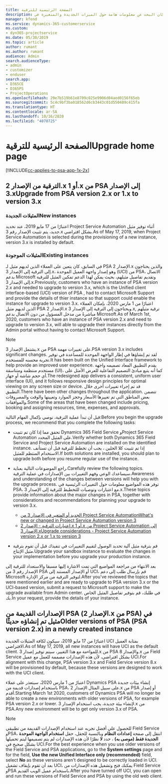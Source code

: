 ```yaml
---
title: الصفحة الرئيسية للترقية
description: يوضح هذا الموضوع مكان البحث عن معلومات هامة حول الميزات الجديدة والمتغيرة في Dynamics 365 Project Service Automation، وعملية الترقية إلى الإصدار الأحدث.
manager: kfend
ms.service: dynamics-365-customerservice
ms.custom:
- dyn365-projectservice
ms.date: 05/30/2019
ms.topic: article
author: rumant
ms.author: rumant
audience: Admin
search.audienceType:
- admin
- customizer
- enduser
search.app:
- D365CE
- D365PS
- ProjectOperations
ms.openlocfilehash: 29e7b519b61e8709c025e9906d04aed0156f65eb
ms.sourcegitcommit: 5c4c9bf3ba018562d6cb3443c01d550489c415fa
ms.translationtype: HT
ms.contentlocale: ar-SA
ms.lasthandoff: 10/16/2020
ms.locfileid: "4070725"
---
```

# <a name="upgrade-home-page"></a><span data-ttu-id="3dfdf-103">الصفحة الرئيسية للترقية</span><span class="sxs-lookup"><span data-stu-id="3dfdf-103">Upgrade home page</span></span>

[!INCLUDE[cc-applies-to-psa-app-1x-2x](../includes/cc-applies-to-psa-app-1x-2x.md)]

## <a name="upgrade-from-psa-version-2x-or-1x-to-version-3x"></a><span data-ttu-id="3dfdf-104">الترقية من الإصدار 2.x أو 1.x من PSA إلى الإصدار 3.x</span><span class="sxs-lookup"><span data-stu-id="3dfdf-104">Upgrade from PSA version 2.x or 1.x to version 3.x</span></span>

### <a name="new-instances"></a><span data-ttu-id="3dfdf-105">المثيلات الجديدة</span><span class="sxs-lookup"><span data-stu-id="3dfdf-105">New instances</span></span>

<span data-ttu-id="3dfdf-106">اعتبارًا من 17 مايو 2019، عند تحديد Project Service Automation أثناء توفير مثيل جديد، يتم تثبيت الإصدار رقم 3.x بشكل افتراضي.</span><span class="sxs-lookup"><span data-stu-id="3dfdf-106">As of May 17, 2019, when Project Service Automation is selected during the provisioning of a new instance, version 3.x is installed by default.</span></span>

### <a name="existing-instances"></a><span data-ttu-id="3dfdf-107">المثيلات الموجودة</span><span class="sxs-lookup"><span data-stu-id="3dfdf-107">Existing instances</span></span>

<span data-ttu-id="3dfdf-108">في السابق، كان يتعين على العملاء الذين لديهم مثيل لـ PSA الإصدار 2.x والذين يحتاجون إلى الترقية إلى الإصدار 3.x، وهو إصدار واجهة العميل الموحدة (UCI) من PSA، الاتصال بدعم Microsoft وتقديم تفاصيل مثيلهم، بحيث يمكن لهذا الدعم تمكين المثيل للترقية إلى الإصدار 3.x.</span><span class="sxs-lookup"><span data-stu-id="3dfdf-108">Previously, customers who have an instance of PSA version 2.x and needed to upgrade to version 3.x, which is the Unified client interface-based (UCI) version of PSA , had to contact Microsoft Support and provide the details of thier instance so that support could enable the instance for upgrade to version 3.x.</span></span> <span data-ttu-id="3dfdf-109">اعتبارًا من 1 مارس 2020، بإمكان العملاء الذين لديهم مثيل PSA الإصدار 2.x ويحتاجون إلى الترقية إلى الإصدار 3.x, ترقية مثيلهم مباشرةً من مدخل المسؤول من دون الاتصال بدعم Microsoft.</span><span class="sxs-lookup"><span data-stu-id="3dfdf-109">As of March 1st, 2020, customers who have an instance of PSA version 2.x and need to upgrade to version 3.x, will able to upgrade their instances directly from the Admin portal without having to contact Microsoft Support.</span></span>  

> [!NOTE]
> <span data-ttu-id="3dfdf-110">يشتمل الإصدار 3.x من PSA على تغييرات مهمة.</span><span class="sxs-lookup"><span data-stu-id="3dfdf-110">PSA version 3.x includes significant changes.</span></span> <span data-ttu-id="3dfdf-111">لقد تم إنشاؤها في إظار الواجهة الموحدة للمساعدة في توفير تجربة محسنه للمستخدم.</span><span class="sxs-lookup"><span data-stu-id="3dfdf-111">It has been built on the Unified Interface framework to help provide an improved user experience.</span></span> <span data-ttu-id="3dfdf-112">يقدم التطبيق المعاد تصميمه واجهة مستخدم منتظمة ومتناسقة (UI)، كما أنه يتبع مبادئ التصميم التفاعلية للعرض الأمثل على أي حجم شاشة أو جهاز.</span><span class="sxs-lookup"><span data-stu-id="3dfdf-112">The redesigned app delivers a consistent, uniform user interface (UI), and it follows responsive design principles for optimal viewing on any screen size or device.</span></span> <span data-ttu-id="3dfdf-113">قد تم إجراء تغييرات أخرى خلال التطبيق.</span><span class="sxs-lookup"><span data-stu-id="3dfdf-113">There have been other changes throughout the application.</span></span> <span data-ttu-id="3dfdf-114">تتضمن بعض المناطق التي تم تغييرها الأسعار وحجز الموارد وتعيينها والوقت والمصروفات والموافقات.</span><span class="sxs-lookup"><span data-stu-id="3dfdf-114">Some of the areas that have been changed include pricing, booking and assigning resources, time, expenses, and approvals.</span></span>

<span data-ttu-id="3dfdf-115">قبل أن تبدأ عملية الترقية، نوصي بإكمال المهام التالية:</span><span class="sxs-lookup"><span data-stu-id="3dfdf-115">Before you begin the upgrade process, we recommend that you complete the following tasks:</span></span>

- <span data-ttu-id="3dfdf-116">تحقق مما إذا كان تم تثبيت Dynamics 365 Field Service وProject Service Automation على المثيل المحدد.</span><span class="sxs-lookup"><span data-stu-id="3dfdf-116">Verify whether both Dynamics 365 Field Service and Project Service Automation are installed on the identified instance.</span></span> <span data-ttu-id="3dfdf-117">إذا تم تثبيت كلا الحلين ، يجب أن تخطط للترقية قبل أن تستأنف الاستخدام المنتظم للمثيل.</span><span class="sxs-lookup"><span data-stu-id="3dfdf-117">If both solutions are installed, you should plan to upgrade both before you resume regular use of the instance.</span></span>
- <span data-ttu-id="3dfdf-118">راجع الموضوعات التالية بعناية.</span><span class="sxs-lookup"><span data-stu-id="3dfdf-118">Carefully review the following topics.</span></span> <span data-ttu-id="3dfdf-119">سيساعدك الوعي وفهم التغييرات بين الإصدارات في عملية الترقية.</span><span class="sxs-lookup"><span data-stu-id="3dfdf-119">Awareness and understanding of the changes between versions will help you with the upgrade process.</span></span> <span data-ttu-id="3dfdf-120">توفر هذه المواضيع معلومات حول التغييرات الرئيسية في PSA، مع اعتبارات وتوصيات للتخطيط للترقية إلى الإصدار 3.x.</span><span class="sxs-lookup"><span data-stu-id="3dfdf-120">These topics provide information about the major changes in PSA, together with considerations and recommendations for planning your upgrade to version 3.x.</span></span>

    - [<span data-ttu-id="3dfdf-121">الجديد أو المتغير في الإصدار 3 من Project Service Automation</span><span class="sxs-lookup"><span data-stu-id="3dfdf-121">What's new or changed in Project Service Automation version 3</span></span>](whats-new-changed-v3.md)
    - [<span data-ttu-id="3dfdf-122">اعتبارات الترقية - الإصدار 2.x أو 1.x من Project Service Automation إلى الإصدار 3.x</span><span class="sxs-lookup"><span data-stu-id="3dfdf-122">Upgrade considerations - Project Service Automation version 2.x or 1.x to version 3</span></span>](upgrade-v3.md)

- <span data-ttu-id="3dfdf-123">قم بترقية مثيل آلية تحديد الوصول لتقييم التغييرات في تنفيذك قبل أن تقوم بترقية مثيل الإنتاج.</span><span class="sxs-lookup"><span data-stu-id="3dfdf-123">Upgrade your sandbox instance to evaluate the changes in your implementation before you upgrade your production instance.</span></span>

<span data-ttu-id="3dfdf-124">بعد الانتهاء من مراجعة المواضيع التي تمت الاشارة إليها مسبقا والاستعداد للترقية إلى الإصدار رقم 3 من PSA أو الإصدار المستند إلى UCI، قم بإرسال طلب إلى دعم Microsoft لتوفير الترقية من مركز الإدارة.</span><span class="sxs-lookup"><span data-stu-id="3dfdf-124">After you've reviewed the topics that were mentioned earlier and are ready to upgrade to PSA version 3.x or the UCI-based version, submit a request to Microsoft support to make the upgrade available from Admin center.</span></span> <span data-ttu-id="3dfdf-125">في طلبك، قم بتوفير تفاصيل المثيل الخاص بك.</span><span class="sxs-lookup"><span data-stu-id="3dfdf-125">In your request, provide the details of your instance.</span></span>

## <a name="older-versions-of-psa-psa-version-2x-in-a-newly-created-instance"></a><span data-ttu-id="3dfdf-126">الإصدارات القديمة من PSA (الإصدار 2.x من PSA) في مثيل تم إنشاؤه حديثًا</span><span class="sxs-lookup"><span data-stu-id="3dfdf-126">Older versions of PSA (PSA version 2.x) in a newly created instance</span></span>

<span data-ttu-id="3dfdf-127">اعتبارًا من 17 مايو 2019، سيكون لكافة المثيلات الجديدة UCI بمثابة العميل الافتراضي.</span><span class="sxs-lookup"><span data-stu-id="3dfdf-127">As of May 17, 2019, all new instances will have UCI as the default client.</span></span> <span data-ttu-id="3dfdf-128">للمواءمة مع هذا التغيير، سيتم توفير إصدار 3.x من PSA والإصدار 8.x من Field Service بشكل افتراضي، لأن هذه الإصدارات مصممة للعمل مع عميل UCI.</span><span class="sxs-lookup"><span data-stu-id="3dfdf-128">For alignment with this change, PSA version 3.x and Field Service version 8.x will be provisioned by default, because these versions are designed to work with the UCI client.</span></span>

<span data-ttu-id="3dfdf-129">اعتبارً من 1 مارس 2020، سيتعذر على عملاء Dynamics PSA إنشاء بيئات جديدة باستخدام إصدارات قديمة من PSA، على سبيل المثال الإصدار 2.x من PSA أو إصدار أقدم.</span><span class="sxs-lookup"><span data-stu-id="3dfdf-129">Starting March 1st 2020, customers of Dynamics PSA will no longer be able to create a new environments with older versions of PSA, for example PSA version 2.x or lower.</span></span> <span data-ttu-id="3dfdf-130">لإنشاء بيئة جديدة، يجب استخدام الإصدار 3.x من PSA.</span><span class="sxs-lookup"><span data-stu-id="3dfdf-130">Any new environment will be to get only version 3.x of PSA.</span></span>

> [!NOTE]
> <span data-ttu-id="3dfdf-131">للحصول علي أفضل تجربه عند استخدام الإصدارات القديمة من تطبيقي Field Service وPSA، انتقل إلى صفحة **إعدادات النظام** وبالنسبة للحقل، حقل **استخدام الواجهة الموحدة الجديدة فقط (موصى به)** ، حدد **لا** نظرًا لأن هذه الإصدارات لم يتم تصميمها ليتم تحميلها بشكل صحيح في UCI.</span><span class="sxs-lookup"><span data-stu-id="3dfdf-131">For the best experience when you use older versions of the Field Service and PSA applications, go to the **System settings** page and for the field, **Use the new Unified Interface only (recommended)** field, select **No** as these versions aren't designed to be correctly loaded in UCI.</span></span> <span data-ttu-id="3dfdf-132">بعد أن تقوم بإيقاف تشغيل UCI، يمكنك فتح وتشغيل هذه الإصدارات من Field Service وPSA باستخدام عميل الويب القديم.</span><span class="sxs-lookup"><span data-stu-id="3dfdf-132">After you have turned off UCI, you can open and run these versions of Field Service and PSA by using the old web client.</span></span> 
